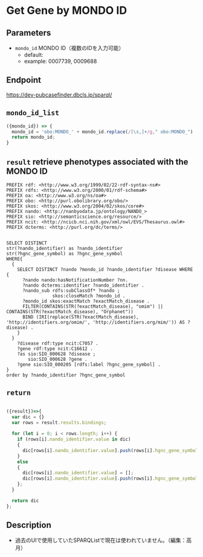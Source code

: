 # Get Gene by MONDO ID

## Parameters

* `mondo_id` MONDO ID（複数のIDを入力可能）
  * default: 
  * example: 0007739, 0009688

## Endpoint

https://dev-pubcasefinder.dbcls.jp/sparql/

## `mondo_id_list`
```javascript
({mondo_id}) => {
  mondo_id = 'obo:MONDO_' + mondo_id.replace(/[\s,]+/g," obo:MONDO_")
  return mondo_id;
}
```

## `result` retrieve phenotypes associated with the MONDO ID

```sparql
PREFIX rdf: <http://www.w3.org/1999/02/22-rdf-syntax-ns#>
PREFIX rdfs: <http://www.w3.org/2000/01/rdf-schema#>
PREFIX oa: <http://www.w3.org/ns/oa#>
PREFIX obo: <http://purl.obolibrary.org/obo/>
PREFIX skos: <http://www.w3.org/2004/02/skos/core#>
PREFIX nando: <http://nanbyodata.jp/ontology/NANDO_>
PREFIX sio: <http://semanticscience.org/resource/>
PREFIX ncit: <http://ncicb.nci.nih.gov/xml/owl/EVS/Thesaurus.owl#>
PREFIX dcterms: <http://purl.org/dc/terms/>


SELECT DISTINCT
str(?nando_identifier) as ?nando_identifier
str(?hgnc_gene_symbol) as ?hgnc_gene_symbol
WHERE{
  {
    SELECT DISTINCT ?nando ?mondo_id ?nando_identifier ?disease WHERE { 
      ?nando nando:hasNotificationNumber ?nn.
      ?nando dcterms:identifier ?nando_identifier .
      ?nando_sub rdfs:subClassOf* ?nando ;
                 skos:closeMatch ?mondo_id .
      ?mondo_id skos:exactMatch ?exactMatch_disease .
      FILTER(CONTAINS(STR(?exactMatch_disease), "omim") || CONTAINS(STR(?exactMatch_disease), "Orphanet"))
      BIND (IRI(replace(STR(?exactMatch_disease), 'http://identifiers.org/omim/', 'http://identifiers.org/mim/')) AS ?disease) .
    }
  }
    ?disease rdf:type ncit:C7057 .
  	?gene rdf:type ncit:C16612 .
    ?as sio:SIO_000628 ?disease ;
        sio:SIO_000628 ?gene .
    ?gene sio:SIO_000205 [rdfs:label ?hgnc_gene_symbol] .
}
order by ?nando_identifier ?hgnc_gene_symbol
```

## `return`
```javascript

({result})=>{ 
  var dic = {}
  var rows = result.results.bindings;
  
  for (let i = 0; i < rows.length; i++) {
    if (rows[i].nando_identifier.value in dic)
    {
      dic[rows[i].nando_identifier.value].push(rows[i].hgnc_gene_symbol.value);
    }
    else
    {
      dic[rows[i].nando_identifier.value] = [];
      dic[rows[i].nando_identifier.value].push(rows[i].hgnc_gene_symbol.value);
    };
  }

  return dic
};

```
## Description
- 過去のUIで使用していたSPARQListで現在は使われていません。（編集：高月）